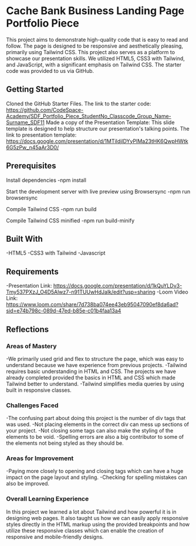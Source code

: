 # Cache Bank Business Landing Page Portfolio Piece

This project aims to demonstrate high-quality code that is easy to read and follow. The page is designed to be responsive and aesthetically pleasing, primarily using Tailwind CSS. This project also serves as a platform to showcase our presentation skills. We utilized HTML5, CSS3 with Tailwind, and JavaScript, with a significant emphasis on Tailwind CSS. The starter code was provided to us via GitHub.

## Getting Started
Cloned the GitHub Starter Files. The link to the starter code: https://github.com/CodeSpace-Academy/SDF_Portfolio_Piece_StudentNo_Classcode_Group_Name-Surname_SDF11
Made a copy of the Presentation Template: This slide template is designed to help structure our presentation's talking points. The link to presentation template: https://docs.google.com/presentation/d/1MTiIdjlDYyPIMa23tHK6QwpHWtk6G5zPw_n45aAr3D0/

## Prerequisites
Install dependencies
-npm install

Start the development server with live preview using Browsersync
-npm run browsersync

Compile Tailwind CSS
-npm run build

Compile Tailwind CSS minified
-npm run build-minify

## Built With
-HTML5
-CSS3 with Tailwind
-Javascript

## Requirements
-Presentation Link: https://docs.google.com/presentation/d/1kQuYLDv3-Tmy537PXzJ_O4D5Alwz7-n91TUUwHdJalk/edit?usp=sharing
-Loom Video Link: https://www.loom.com/share/7d738ba074ee43eb95047090ef8da6ad?sid=e74b798c-089d-47ed-b85e-c01b4faa13a4

## Reflections

### Areas of Mastery

-We primarily used grid and flex to structure the page, which was easy to understand because we have experience from previous projects. -Tailwind requires basic understanding in HTML and CSS. The projects we have already completed provided the basics in HTML and CSS which made Tailwind better to understand. 
-Tailwind simplifies media queries by using built in responsive classes. 

### Challenges Faced

-The confusing part about doing this project is the number of div tags that was used.
-Not placing elements in the correct div can mess up sections of your project.
-Not closing some tags can also make the styling of the elements to be void.
-Spelling errors are also a big contributor to some of the elements not being styled as they should be.

### Areas for Improvement

-Paying more closely to opening and closing tags which can have a huge impact on the page layout and styling.
-Checking for spelling mistakes can also be improved.

### Overall Learning Experience

In this project we learned a lot about Tailwind and how powerful it is in designing web pages. It also taught us how we can easily apply responsive styles directly in the HTML markup using the provided breakpoints and how utilize these responsive classes which can enable the creation of responsive and mobile-friendly designs.